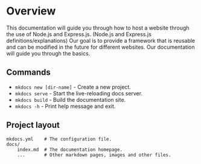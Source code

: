 # Overview

This documentation will guide you through how to host a website through the use of Node.js and Express.js. (Node.js and Express.js definitions/explanations) Our goal is to provide a framework that is reusable and can be modified in the future for different websites. Our documentation will guide you through the basics.

## Commands

* `mkdocs new [dir-name]` - Create a new project.
* `mkdocs serve` - Start the live-reloading docs server.
* `mkdocs build` - Build the documentation site.
* `mkdocs -h` - Print help message and exit.

## Project layout

    mkdocs.yml    # The configuration file.
    docs/
        index.md  # The documentation homepage.
        ...       # Other markdown pages, images and other files.
